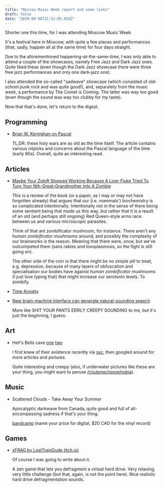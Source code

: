 ```yaml
---
title: "Moscow Music Week report and some links"
draft: false
date: "2019-09-08T21:52:05.058Z"
---
```


Shorter one this time, for I was attending Moscow Music Week.

It's a festival here in Moscow, with quite a few places and performances (that, sadly, happen all at the same time) for four days straight.

Due to the aforementioned happening-at-the-same-time, I was only able to attend a couple of the showcases, namely Free Jazz and Dark Jazz ones. Quite liked these (even though the Dark Jazz showcase there were three free jazz performances and only one dark-jazz one).

I also attended the so-called "sadwave" showcase (which consisted of old-school punk rock and was quite good!), and, separately from the music week, a performance by The Comet is Coming. The latter was way too good (even though the sound was way too clubby for my taste).

Now that that's done, let's return to the digest.

## Programming

- [Brian W. Kernighan on Pascal](https://www.lysator.liu.se/c/bwk-on-pascal.html)

  TL;DR: these holy wars are as old as the time itself. The article contains various nitpicks and concerns about the Pascal language of the time (early 80s). Overall, quite an interesting read.

## Articles

- [Maybe Your Zoloft Stopped Working Because A Liver Fluke Tried To Turn Your Nth-Great-Grandmother Into A Zombie](https://slatestarcodex.com/2019/08/19/maybe-your-zoloft-stopped-working-because-a-liver-fluke-tried-to-turn-your-nth-great-grandmother-into-a-zombie/)

  This is a review of the book (or a paper, as I may or may not have forgotten already) that argues that our (i.e. mammals') biochemistry is so complicated intentionally. Intentionally not in the sense of there being some sentient being that *made* us this way, but rather that it is a result of an old (and perhaps still ongoing) Red Queen-style arms race between us and various microscopic parasites.

  Think of that ant zombificator mushroom, for instance. There aren't any *human zombificator mushrooms* around, and possibly the complexity of our brainworks is the reason. Meaning that there were, once, but we've outcompeted them (sans rabies and toxoplasmosis, so the fight is still going on).

  The other side of the coin is that there might *be* no simple pill to treat, e.g. depression, because of many layers of obfuscation and specialisation our bodies have against *human zombificator mushrooms* (I just love typing that) that might increase our serotonin levels. To zombify.

- [Time Anxiety](https://nesslabs.com/time-anxiety)

- [New brain-machine interface can generate natural-sounding speech](https://humanbioscience.org/2019/04/new-brain-machine-interface-can-generate-natural-sounding-synthetic-speech-using-brain-activity.html)

  More like SHIT YOUR PANTS EERILY CREEPY SOUNDING to me, but it's just the beginning, I guess.

## Art

- Hell's Bells cave
  [one](http://www.inspiredtodive.com/blog/hells-bells-the-worlds-weirdest-dive-site)
  [two](https://blog.mares.com/hells-bells-unique-underwater-stalactites-in-yucatan-caves-6187.html)

  I first knew of their existence recently via [ssc](https://slatestarcodex.com/2019/08/05/links-8-19/), then googled around for more articles and pictures.

  Quite interesting and creepy (also, if underwater pictures like these are your thing, you might want to peruse [/r/submechanophobia](https://www.reddit.com/r/submechanophobia/)).

## Music

- Scattered Clouds - Take Away Your Summer

  Apocalyptic darkwave from Canada, quite good and full of all-encompassing sadness if that's your thing.

  [bandcamp](https://scatteredclouds.bandcamp.com/album/take-away-your-summer) (name your price for digital, $20 CAD for the vinyl record)

## Games

- [zFRAG by LostTrainDude (itch.io)](https://losttraindude.itch.io/zfrag)

  Of course I was going to write about it.

  A zen game that lets you defragment a virtual hard drive. Very relaxing, very little challenge (but that, again, is not the point here). Nice realistic hard drive defragmentation sounds.
